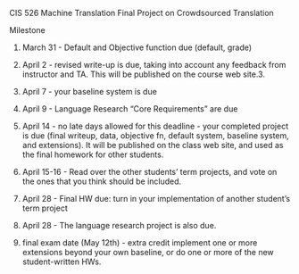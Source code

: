 CIS 526 Machine Translation Final Project on Crowdsourced Translation

Milestone

1. March 31 - Default and Objective function due (default, grade)

2. April 2 - revised write-up is due, taking into account any feedback from instructor and TA. This will be published on the course web site.3. 

3. April 7 - your baseline system is due

4. April 9 - Language Research “Core Requirements” are due

5. April 14 - no late days allowed for this deadline - your completed project is due (final writeup, data, objective fn, default system, baseline system, and extensions). It will be published on the class web site, and used as the final homework for other students.

6. April 15-16 - Read over the other students’ term projects, and vote on the ones that you think should be included.

7. April 28 - Final HW due: turn in your implementation of another student’s term project

8. April 28 - The language research project is also due.

9. final exam date (May 12th) - extra credit implement one or more extensions beyond your own baseline, or do one or more of the new student-written HWs.
